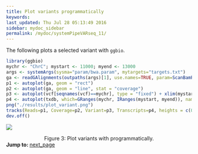 ```yaml
---
title: Plot variants programmatically 
keywords: 
last_updated: Thu Jul 28 05:13:49 2016
sidebar: mydoc_sidebar
permalink: /mydoc/systemPipeVARseq_11/
---
```


The following plots a selected variant with `ggbio`.


```r
library(ggbio)
mychr <- "ChrC"; mystart <- 11000; myend <- 13000
args <- systemArgs(sysma="param/bwa.param", mytargets="targets.txt")
ga <- readGAlignments(outpaths(args)[1], use.names=TRUE, param=ScanBamParam(which=GRanges(mychr, IRanges(mystart, myend))))
p1 <- autoplot(ga, geom = "rect")
p2 <- autoplot(ga, geom = "line", stat = "coverage")
p3 <- autoplot(vcf[seqnames(vcf)==mychr], type = "fixed") + xlim(mystart, myend) + theme(legend.position = "none", axis.text.y = element_blank(), axis.ticks.y=element_blank())
p4 <- autoplot(txdb, which=GRanges(mychr, IRanges(mystart, myend)), names.expr = "gene_id")
png("./results/plot_variant.png")
tracks(Reads=p1, Coverage=p2, Variant=p3, Transcripts=p4, heights = c(0.3, 0.2, 0.1, 0.35)) + ylab("")
dev.off()
```

![](../systemPipeVARseq_files/plot_variant.png)
<div align="center">Figure 3: Plot variants with programmatically.</div>

<div class="tags">
<b>Jump to: </b>
<a href="../../mydoc/systemPipeVARseq_12/" class="btn btn-default navbar-btn cursorNorm" role="button">next_page</a>
</div>
